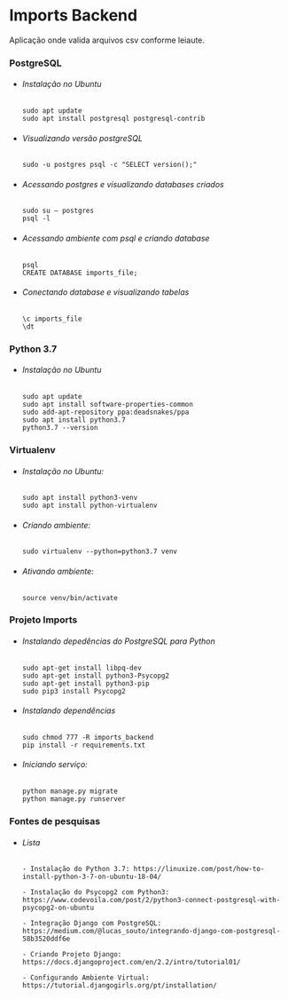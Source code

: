# Imports Backend
 Aplicação onde valida arquivos csv conforme leiaute.
       
           
 ### PostgreSQL
 
 - ###### Instalação no Ubuntu
       sudo apt update
       sudo apt install postgresql postgresql-contrib
 - ###### Visualizando versão postgreSQL
       sudo -u postgres psql -c "SELECT version();"
 - ###### Acessando postgres e visualizando databases criados
       sudo su – postgres
       psql -l
 - ###### Acessando ambiente com psql e criando database
       psql
       CREATE DATABASE imports_file;
 - ###### Conectando database e visualizando tabelas
       \c imports_file
       \dt


 ### Python 3.7
    
 - ###### Instalação no Ubuntu
       sudo apt update
       sudo apt install software-properties-common
       sudo add-apt-repository ppa:deadsnakes/ppa
       sudo apt install python3.7
       python3.7 --version

 ### Virtualenv

 - ###### Instalação no Ubuntu:
       sudo apt install python3-venv	
       sudo apt install python-virtualenv
 - ###### Criando ambiente:
       sudo virtualenv --python=python3.7 venv
 - ###### Ativando ambiente:
       source venv/bin/activate


 ### Projeto Imports

 - ###### Instalando depedências do PostgreSQL para Python
       sudo apt-get install libpq-dev
       sudo apt-get install python3-Psycopg2
       sudo apt-get install python3-pip
       sudo pip3 install Psycopg2
 - ###### Instalando dependências
       sudo chmod 777 -R imports_backend
       pip install -r requirements.txt
 - ###### Iniciando serviço:
       python manage.py migrate
       python manage.py runserver


 ### Fontes de pesquisas

 - ###### Lista
       - Instalação do Python 3.7: https://linuxize.com/post/how-to-install-python-3-7-on-ubuntu-18-04/
       
       - Instalação do Psycopg2 com Python3: https://www.codevoila.com/post/2/python3-connect-postgresql-with-psycopg2-on-ubuntu
       
       - Integração Django com PostgreSQL: https://medium.com/@lucas_souto/integrando-django-com-postgresql-58b3520ddf6e
       
       - Criando Projeto Django: https://docs.djangoproject.com/en/2.2/intro/tutorial01/
       
       - Configurando Ambiente Virtual: https://tutorial.djangogirls.org/pt/installation/
